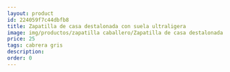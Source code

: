 ```yaml
---
layout: product
id: 224059f7c44dbfb8
title: Zapatilla de casa destalonada con suela ultraligera
image: img/productos/zapatilla caballero/Zapatilla de casa destalonada con suela ultraligera=25=cabrera gris.webp
price: 25
tags: cabrera gris
description: 
order: 0
---
```

